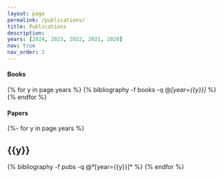 ```yaml
---
layout: page
permalink: /publications/
title: Publications
description: 
years: [2024, 2023, 2022, 2021, 2020]
nav: true
nav_order: 1
---
```

#### Books

<div class="publications">

{% for y in page.years %}
  {% bibliography -f books -q @*[year={{y}}]* %}
{% endfor %}

</div>

#### Papers

<!-- _pages/publications.md -->
<div class="publications">

{%- for y in page.years %}
  <h2 class="year">{{y}}</h2>
  {% bibliography -f pubs -q @*[year={{y}}]* %}
{% endfor %}

</div>

